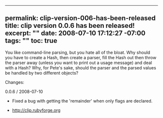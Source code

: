----- 
permalink: clip-version-006-has-been-released
title: clip version 0.0.6 has been released!
excerpt: ""
date: 2008-07-10 17:12:27 -07:00
tags: ""
toc: true
-----
You like command-line parsing, but you hate all of the bloat. Why
should you have to create a Hash, then create a parser, fill the Hash
out then throw the parser away (unless you want to print out a usage
message) and deal with a Hash? Why, for Pete's sake, should the parser
and the parsed values be handled by two different objects?

Changes:

0.0.6 / 2008-07-10

* Fixed a bug with getting the 'remainder' when only flags are declared.

* <http://clip.rubyforge.org>

